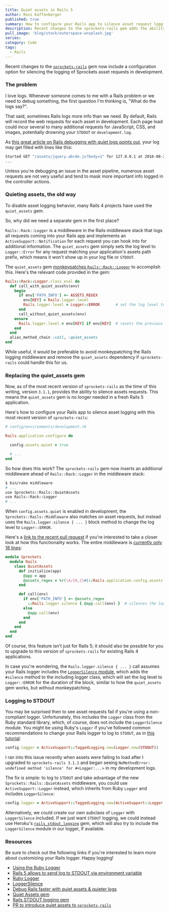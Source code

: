 ```yaml
---
title: Quiet assets in Rails 5
author: Ross Kaffenberger
published: true
summary: How to configure your Rails app to silence asset request logging
description: Recent changes to the sprockets-rails gem adds the ability to silence asset request logging in Rails 5
pull_image: 'blog/stock/outerspace-unsplash.jpg'
series:
category: Code
tags:
  - Rails
---
```


Recent changes to the [`sprockets-rails`](https://github.com/rails/sprockets-rails) gem now include a configuration option
for silencing the logging of Sprockets asset requests in development.

### The problem

I love logs. Whenever someone comes to me with a Rails problem or we need to
debug something, the first question I'm thinking is, "What do the logs say?".

That said, sometimes Rails logs more info than we need. By default, Rails will record the web requests for each asset in development. Each page load could incur several to many additional requests for JavaScript, CSS, and images, potentially drowning your `STDOUT` or `development.log`.

As [this great article on Rails debugging with quiet logs points out](https://eliotsykes.com/quiet-assets), your log may get filled with lines like this:

```bash
Started GET "/assets/jquery.abcde.js?body=1" for 127.0.0.1 at 2016-08-27 18:38:00 -0400
...
```

Unless you're debugging an issue in the asset pipeline, numerous asset requests are not very useful and tend to mask more important info logged in the controller actions.

### Quieting assets, the old way

To disable asset logging behavior, many Rails 4 projects have used the `quiet_assets` gem.

So, why did we need a separate gem in the first place?

`Rails::Rack::Logger` is a middleware in the Rails middleware stack that logs all requests coming into your Rails app and implements an `ActiveSupport::Notification` for each request you can hook into for additional information. The `quiet_assets` gem simply sets the log level to `Logger::Error` for any request matching your application's assets path prefix, which means it won't show up in your log file or `STDOUT`.

The `quiet_assets` gem [monkeypatches `Rails::Rack::Logger`](https://github.com/evrone/quiet_assets/blob/e54ca548f005ca2a93e781c7b583ff4d0b59dd35/lib/quiet_assets.rb#L20) to accomplish this. Here's the relevant code provided in the gem:

```ruby
Rails::Rack::Logger.class_eval do
  def call_with_quiet_assets(env)
    begin
      if env['PATH_INFO'] =~ ASSETS_REGEX
        env[KEY] = Rails.logger.level
        Rails.logger.level = Logger::ERROR       # set the log level to silence
      end
      call_without_quiet_assets(env)
    ensure
      Rails.logger.level = env[KEY] if env[KEY]  # resets the previous log level
    end
  end
  alias_method_chain :call, :quiet_assets
end
```

While useful, it would be preferable to avoid monkeypatching the Rails logging
middleware and remove the `quiet_assets` dependency if `sprockets-rails` could
handle this for us.

### Replacing the quiet_assets gem

Now, as of the most recent version of `sprockets-rails` as the time of this writing, version `3.1.1`, provides the ability to silence assets requests. This means the `quiet_assets` gem is no longer needed in a fresh Rails 5 application.

Here's how to configure your Rails app to silence asset logging with this most
recent version of `sprockets-rails`:

```ruby
# config/environments/development.rb

Rails.application.configure do

  config.assets.quiet = true

  # ...
end
```

So how does this work? The `sprockets-rails` gem now inserts an additional middleware ahead of `Rails::Rack::Logger` in the middleware stack:

```bash
$ bin/rake middleware
# ...
use Sprockets::Rails::QuietAssets
use Rails::Rack::Logger
# ...
```

When `config.assets.quiet` is enabled in development, the `Sprockets::Rails::Middleware` also matches on asset requests, but instead uses the `Rails.logger.silence { ... }` block method to change the log level to `Logger::ERROR`.

Here's a [link to the recent pull request](https://github.com/rails/sprockets-rails/pull/355) if you're interested to take a closer look at how this functionality works. The entire middleware is [currently only 18 lines](https://github.com/rails/sprockets-rails/blob/df5950017d7f2aa6fcbfa3949edfef85c35c28c7/lib/sprockets/rails/quiet_assets.rb):

```ruby
module Sprockets
  module Rails
    class QuietAssets
      def initialize(app)
        @app = app
        @assets_regex = %r(\A/{0,2}#{::Rails.application.config.assets.prefix})
      end

      def call(env)
        if env['PATH_INFO'] =~ @assets_regex
          ::Rails.logger.silence { @app.call(env) }  # silences the logs!
        else
          @app.call(env)
        end
      end
    end
  end
end
```

Of course, this feature isn't just for Rails 5; it should also be possible for you to upgrade to this version of `sprockets-rails` for existing Rails 4 applications.

In case you're wondering, the `Rails.logger.silence { ... }` call assumes your
Rails logger includes the [`LoggerSilence` module](http://api.rubyonrails.org/classes/LoggerSilence.html), which adds the `#silence` method to the including logger class, which will set the log level to `Logger::ERROR` for the duration of the block, similar to how the `quiet_assets` gem works, but without monkeypatching.

### Logging to STDOUT

You may be surprised then to see asset requests fail if you're using a non-compliant logger. Unfortunately, this includes the `Logger` class from the Ruby standard library, which, of course, does not include the `LoggerSilence` module. You might be using Ruby's `Logger` if you've followed common recommendations to change your Rails logger to log to `STDOUT`, as in [this tutorial](http://blog.bigbinary.com/2016/04/12/rails-5-allows-to-send-log-to-stdout-via-environment-variable.html):

```ruby
config.logger = ActiveSupport::TaggedLogging.new(Logger.new(STDOUT))
```

I ran into this issue recently when assets were failing to load after I upgraded
to `sprockets-rails 3.1.1` and began seeing `NoMethodError: undefined method 'silence' for #<Logger:...>` in my development logs.

The fix is simple: to log to `STDOUT` and take advantage of the new
`Sprockets::Rails::QuietAssets` middleware, you could use `ActiveSupport::Logger` instead, which inherits from Ruby `Logger` and includes `LoggerSilence`:

```ruby
config.logger = ActiveSupport::TaggedLogging.new(ActiveSupport::Logger.new(STDOUT))
```

Alternatively, we could create our own subclass of `Logger` with `LoggerSilence`
included. If we just want `STDOUT` logging, we could instead use Heroku's
[`rails_stdout_logging`](https://github.com/heroku/rails_stdout_logging) gem,
which will also try to include the `LoggerSilence` module in our logger, if available.

### Resources

Be sure to check out the following links if you're interested to learn more
about customizing your Rails logger. Happy logging!

* [Using the Ruby Logger](http://hawkins.io/2013/08/using-the-ruby-logger/)
* [Rails 5 allows to send log to STDOUT via environment variable](http://blog.bigbinary.com/2016/04/12/rails-5-allows-to-send-log-to-stdout-via-environment-variable.html)
* [Ruby Logger](https://ruby-doc.org/stdlib-2.3.0/libdoc/logger/rdoc/Logger.html)
* [LoggerSilence](http://apidock.com/rails/LoggerSilence/silence)
* [Debug Rails faster with quiet assets & quieter logs](https://eliotsykes.com/quiet-assets)
* [Quiet Assets gem](https://github.com/evrone/quiet_assets)
* [Rails STDOUT logging gem](https://github.com/heroku/rails_stdout_logging)
* [PR to introduce quiet assets to `sprockets-rails`](https://github.com/rails/sprockets-rails/pull/355)

